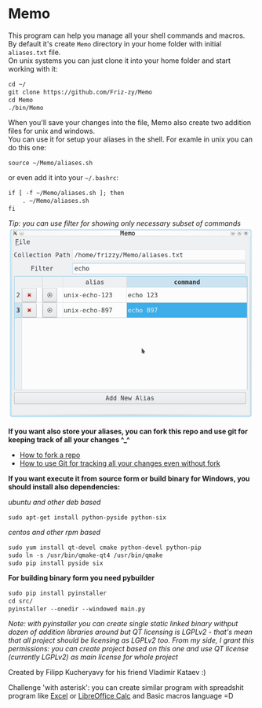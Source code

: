 # Memo
This program can help you manage all your shell commands and macros.  
By default it's create `Memo` directory in your home folder with initial `aliases.txt` file.  
On unix systems you can just clone it into your home folder and start working with it:
```
cd ~/
git clone https://github.com/Friz-zy/Memo
cd Memo
./bin/Memo
```

When you'll save your changes into the file, Memo also create two addition files for unix and windows.  
You can use it for setup your aliases in the shell. For examle in unix you can do this one:
```
source ~/Memo/aliases.sh
```
or even add it into your `~/.bashrc`:
```
if [ -f ~/Memo/aliases.sh ]; then
    . ~/Memo/aliases.sh
fi
```

*Tip: you can use filter for showing only necessary subset of commands*  
<img src="./Memo.png" alt="Image with example of filtering" width="500">

**If you want also store your aliases, you can fork this repo and use git for keeping track of all your changes ^_^**

* [How to fork a repo](https://help.github.com/articles/fork-a-repo/)
* [How to use Git for tracking all your changes even without fork](https://githowto.com/)

**If you want execute it from source form or build binary for Windows, you should install also dependencies:**

*ubuntu and other deb based*
```
sudo apt-get install python-pyside python-six
```

*centos and other rpm based*
```
sudo yum install qt-devel cmake python-devel python-pip
sudo ln -s /usr/bin/qmake-qt4 /usr/bin/qmake
sudo pip install pyside six
```

**For building binary form you need pybuilder**
```
sudo pip install pyinstaller
cd src/
pyinstaller --onedir --windowed main.py
```

*Note: with pyinstaller you can create single static linked binary withput dozen of addition libraries around but QT licensing is LGPLv2 - that's mean that all project should be licensing as LGPLv2 too. From my side, I grant this permissions: you can create project based on this one and use QT license (currently LGPLv2) as main license for whole project*


Created by Filipp Kucheryavy for his friend Vladimir Kataev :)

Challenge 'with asterisk': you can create similar program with spreadshit program like [Excel](https://en.wikipedia.org/wiki/Microsoft_Excel) or [LibreOffice Calc](https://en.wikipedia.org/wiki/LibreOffice) and Basic macros language =D
